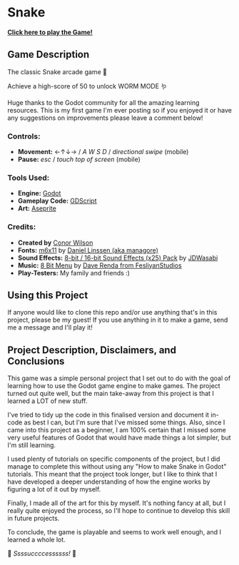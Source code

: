 # Snake
**[Click here to play the Game!](https://quietlantern.itch.io/snake)** 

## Game Description
The classic Snake arcade game 🐍 

Achieve a high-score of 50 to unlock WORM MODE 🪱

Huge thanks to the Godot community for all the amazing learning resources. This is my first game I'm ever posting so if you enjoyed it or have any suggestions on improvements please leave a comment below!

### Controls: 
- **Movement:** ←↑↓→ / *A W S D* / *directional swipe* (mobile)
- **Pause:** *esc* / *touch top of screen* (mobile)

### Tools Used: 
- **Engine:** [Godot](https://godotengine.org/)
- **Gameplay Code:** [GDScript](https://docs.godotengine.org/en/stable/tutorials/scripting/gdscript/gdscript_basics.html)
- **Art:** [Aseprite](https://www.aseprite.org/)

### Credits: 
- **Created by** [Conor Wilson](https://quietlantern.itch.io/)
- **Fonts:** [m6x11](https://managore.itch.io/m6x11) by [Daniel Linssen (aka managore)](https://managore.itch.io/)
- **Sound Effects:** [8-bit / 16-bit Sound Effects (x25) Pack](https://jdwasabi.itch.io/8-bit-16-bit-sound-effects-pack) by [JDWasabi](https://jdwasabi.itch.io/)
- **Music:** [8 Bit Menu](https://www.fesliyanstudios.com/royalty-free-music/download/8-bit-menu/287) by [Dave Renda from FesliyanStudios](https://www.youtube.com/@FesliyanStudios)
- **Play-Testers:** My family and friends :)

## Using this Project
If anyone would like to clone this repo and/or use anything that's in this project, please be my guest! If you use anything in it to make a game, send me a message and I'll play it!

## Project Description, Disclaimers, and Conclusions
This game was a simple personal project that I set out to do with the goal of learning how to use the Godot game engine to make games. The project turned out quite well, but the main take-away from this project is that I learned a LOT of new stuff. 

I've tried to tidy up the code in this finalised version and document it in-code as best I can, but I'm sure that I've missed some things. Also, since I came into this project as a beginner, I am 100% certain that I missed some very useful features of Godot that would have made things a lot simpler, but I'm still learning. 

I used plenty of tutorials on specific components of the project, but I did manage to complete this without using any "How to make Snake in Godot" tutorials. This meant that the project took longer, but I like to think that I have developed a deeper understanding of how the engine works by figuring a lot of it out by myself. 

Finally, I made all of the art for this by myself. It's nothing fancy at all, but I really quite enjoyed the process, so I'll hope to continue to develop this skill in future projects. 

To conclude, the game is playable and seems to work well enough, and I learned a whole lot. 

🐍 *Ssssuccccessssss!* 🐍
